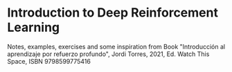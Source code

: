 # Introduction to Deep Reinforcement Learning

Notes, examples, exercises and some inspiration from Book "Introducción al aprendizaje por refuerzo profundo", Jordi Torres, 2021, Ed. Watch This Space, ISBN 9798599775416
